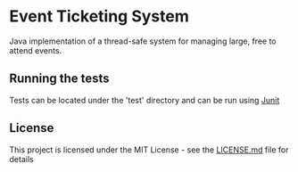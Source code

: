 # Event Ticketing System

Java implementation of a thread-safe system for managing large, free to attend events. 

## Running the tests

Tests can be located under the 'test' directory and can be run using [Junit](https://junit.org/junit4/)

## License

This project is licensed under the MIT License - see the [LICENSE.md](LICENSE.md) file for details
